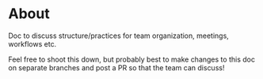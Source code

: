 # About
Doc to discuss structure/practices for team organization, meetings, workflows etc. 

Feel free to shoot this down, but probably best to make changes to this doc on separate branches and post a PR so that the team can discuss!
